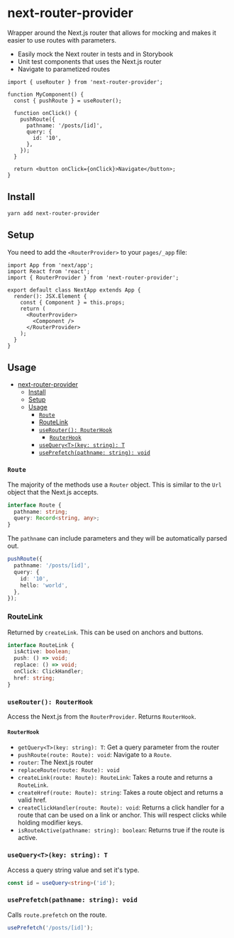 # next-router-provider

Wrapper around the Next.js router that allows for mocking and makes it easier to use routes with parameters.

- Easily mock the Next router in tests and in Storybook
- Unit test components that uses the Next.js router
- Navigate to parametized routes

```tsx
import { useRouter } from 'next-router-provider';

function MyComponent() {
  const { pushRoute } = useRouter();

  function onClick() {
    pushRoute({
      pathname: '/posts/[id]',
      query: {
        id: '10',
      },
    });
  }

  return <button onClick={onClick}>Navigate</button>;
}
```

## Install

```
yarn add next-router-provider
```

## Setup

You need to add the `<RouterProvider>` to your `pages/_app` file:

```tsx
import App from 'next/app';
import React from 'react';
import { RouterProvider } from 'next-router-provider';

export default class NextApp extends App {
  render(): JSX.Element {
    const { Component } = this.props;
    return (
      <RouterProvider>
        <Component />
      </RouterProvider>
    );
  }
}
```

## Usage

- [next-router-provider](#next-router-provider)
  - [Install](#install)
  - [Setup](#setup)
  - [Usage](#usage)
    - [`Route`](#route)
    - [RouteLink](#routelink)
    - [`useRouter(): RouterHook`](#userouter-routerhook)
      - [`RouterHook`](#routerhook)
    - [`useQuery<T>(key: string): T`](#usequerytkey-string-t)
    - [`usePrefetch(pathname: string): void`](#useprefetchpathname-string-void)

### `Route`

The majority of the methods use a `Router` object. This is similar to the `Url` object that the Next.js accepts.

```ts
interface Route {
  pathname: string;
  query: Record<string, any>;
}
```

The `pathname` can include parameters and they will be automatically parsed out.

```ts
pushRoute({
  pathname: '/posts/[id]',
  query: {
    id: '10',
    hello: 'world',
  },
});
```

### RouteLink

Returned by `createLink`. This can be used on anchors and buttons.

```ts
interface RouteLink {
  isActive: boolean;
  push: () => void;
  replace: () => void;
  onClick: ClickHandler;
  href: string;
}
```

### `useRouter(): RouterHook`

Access the Next.js from the `RouterProvider`. Returns `RouterHook`.

#### `RouterHook`

- `getQuery<T>(key: string): T`: Get a query parameter from the router
- `pushRoute(route: Route): void`: Navigate to a `Route`.
- `router`: The Next.js router
- `replaceRoute(route: Route): void`
- `createLink(route: Route): RouteLink`: Takes a route and returns a `RouteLink`.
- `createHref(route: Route): string`: Takes a route object and returns a valid href.
- `createClickHandler(route: Route): void`: Returns a click handler for a route that can be used on a link or anchor. This will respect clicks while holding modifier keys.
- `isRouteActive(pathname: string): boolean`: Returns true if the route is active.

### `useQuery<T>(key: string): T`

Access a query string value and set it's type.

```ts
const id = useQuery<string>('id');
```

### `usePrefetch(pathname: string): void`

Calls `route.prefetch` on the route.

```ts
usePrefetch('/posts/[id]');
```
